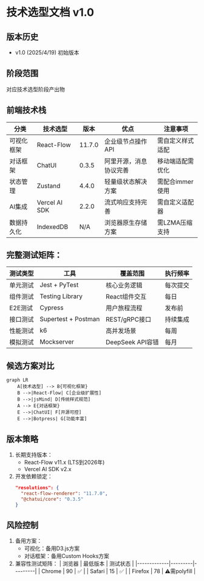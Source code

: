 # 技术选型文档 v1.0
## 版本历史
- v1.0 (2025/4/19) 初始版本

## 阶段范围
对应技术选型阶段产出物

## 前端技术栈
| 分类         | 技术选型             | 版本   | 优点                      | 注意事项                |
|--------------|---------------------|--------|--------------------------|-----------------------|
| 可视化框架   | React-Flow          | 11.7.0 | 企业级节点操作API         | 需自定义样式适配        |
| 对话框架     | ChatUI              | 0.3.5  | 阿里开源，消息协议完善    | 移动端适配需优化        |
| 状态管理     | Zustand             | 4.4.0  | 轻量级状态解决方案        | 需配合immer使用        |
| AI集成       | Vercel AI SDK       | 2.2.0  | 流式响应支持完善          | 需自定义适配器          |
| 数据持久化   | IndexedDB           | N/A    | 浏览器原生存储方案        | 需LZMA压缩支持         |

## 完整测试矩阵：
| 测试类型       | 工具                | 覆盖范围                  | 执行频率   |
|---------------|---------------------|--------------------------|-----------|
| 单元测试       | Jest + PyTest       | 核心业务逻辑              | 每次提交  |
| 组件测试       | Testing Library     | React组件交互             | 每日      |
| E2E测试        | Cypress             | 用户旅程流程              | 发布前    |
| 接口测试       | Supertest + Postman | REST/gRPC接口             | 持续集成  |
| 性能测试       | k6                  | 高并发场景                | 每周      |
| 模拟测试       | Mockserver          | DeepSeek API容错          | 每月      |

## 候选方案对比
```mermaid
graph LR
    A[技术选型] --> B{可视化框架}
    B -->|React-Flow| C[企业级扩展性]
    B -->|jsMind| D[传统样式规范]
    A --> E{对话框架}
    E -->|ChatUI| F[开源可控]
    E -->|Botpress| G[功能丰富]
```

## 版本策略
1. 长期支持版本：
   - React-Flow v11.x (LTS到2026年)
   - Vercel AI SDK v2.x
2. 开发依赖锁定：
   ```json
   "resolutions": {
     "react-flow-renderer": "11.7.0",
     "@chatui/core": "0.3.5"
   }
   ```

## 风险控制
1. 备用方案：
   - 可视化：备用D3.js方案
   - 对话框架：备用Custom Hooks方案
2. 兼容性测试矩阵：
   | 浏览器       | 最低版本 | 测试状态 |
   |-------------|---------|---------|
   | Chrome      | 90      | ✅       |
   | Safari      | 15      | ✅       |
   | Firefox     | 78      | ⚠️需polyfill |
